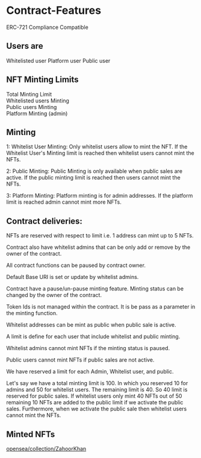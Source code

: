 
# Contract-Features




ERC-721 Compliance Compatible

## Users are      
Whitelisted user
Platform user
Public user
## NFT  Minting Limits
Total Minting Limit         
Whitelisted users Minting         
Public users Minting         
Platform Minting (admin)
         
## Minting   
1: Whitelist User Minting: 
Only whitelist users allow to mint the NFT.
If the Whitelist User's Minting limit is reached then whitelist users cannot mint the NFTs.

2: Public Minting:
Public Minting is only available when public sales are active.
If the public minting limit is reached then users cannot mint the NFTs.
   
3: Platform Minting: 
Platform minting is for admin addresses. 
If the platform limit is reached admin cannot mint more NFTs.

## Contract deliveries:
NFTs are reserved with respect to limit i.e. 1 address can mint up to 5 NFTs.

Contract  also have whitelist admins that can be only add or remove by the owner of the contract.

All contract functions can be paused by contract owner.
   
Default Base URI is set or update by whitelist admins.

Contract  have a pause/un-pause minting feature. Minting status can be changed by the owner of the contract.

Token Ids is not  managed within the contract. It is be pass as a parameter in the minting function.
   
Whitelist addresses can be mint as public when public sale is active.

 A limit is define for each user that  include whitelist and public minting.

Whitelist admins cannot mint NFTs if the minting status is paused.

Public users cannot mint NFTs if public sales are not active.  

We have reserved a limit for each Admin, Whitelist user, and public.

Let's say we have a total minting limit is 100. In which you reserved 10 for admins and 50 for whitelist users. The remaining limit is 40. So 40 limit is reserved for public sales. If whitelist users only mint 40 NFTs out of 50 remaining 10 NFTs are added to the public limit if we  activate the public sales. Furthermore, when we activate the public sale then whitelist users cannot mint the NFTs.   



## Minted NFTs
[opensea/collection/ZahoorKhan](https://testnets.opensea.io/assets?search[query]=ZahoorKhan_Token)
